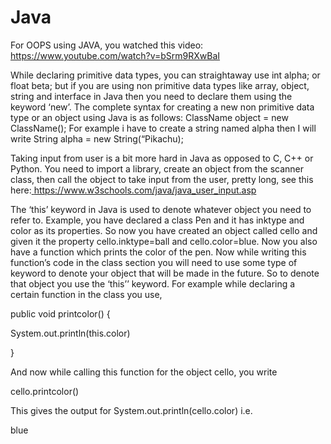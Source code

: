 # **Java**
For OOPS using JAVA, you watched this video:[ ](https://www.youtube.com/watch?v=bSrm9RXwBaI)<https://www.youtube.com/watch?v=bSrm9RXwBaI>


While declaring primitive data types, you can straightaway use int alpha;  or float beta; but if you are using non primitive data types like array, object, string and interface in Java then you need to declare them using the keyword ‘new’. The complete syntax for creating a new non primitive data type or an object using Java is as follows: ClassName object = new ClassName();  For example i have to create a string named alpha then I will write String alpha = new String(“Pikachu); 

Taking input from user is a bit more hard in Java as opposed to C, C++ or Python. You need to import a library, create an object from the scanner class, then call the object to take input from the user, pretty long, see this here:[ ](https://www.w3schools.com/java/java_user_input.asp)<https://www.w3schools.com/java/java_user_input.asp>

The ‘this’ keyword in Java is used to denote whatever object you need to refer to. Example, you have declared a class Pen and it has inktype and color as its properties. So now you have created an object called cello and given it the property cello.inktype=ball and cello.color=blue. Now you also have a function which prints the color of the pen. Now while writing this function’s code in the class section you will need to use some type of keyword to denote your object that will be made in the future. So to denote that object you use the ‘this’’ keyword. For example while declaring a certain function in the class you use,

public void printcolor() {

System.out.println(this.color)

}

And now while calling this function for the object cello, you write

cello.printcolor()

This gives the output for System.out.println(cello.color) i.e.

blue


